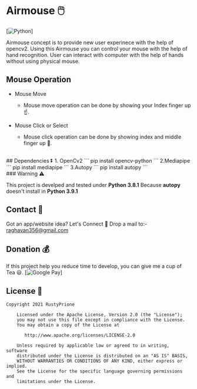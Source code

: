 # Airmouse 🖱️
[![Python](https://img.shields.io/badge/Python%20-Python%203.8.1-yellowgreen?style=for-the-badge&logo=python)]

Airmouse concept is to provide new user experinece with the help of opencv2. 
Using this Airmouse you can control your mouse with the help of hand recognition.
User can interact with computer with the help of hands without using physical mouse.
<br>
## Mouse Operation
* Mouse Move 
   - Mouse move operation can be done by showing your Index finger up ☝️.
   
* Mouse Click or Select 
  - Mouse click operation can be done by showing index and middle finger up 🤞.
<br>
## Dependencies ⏬
1. OpenCv2
```
pip install opencv-python
```
2.Mediapipe 
```
pip install mediapipe
```
3.Autopy
```
pip install autopy
```
<br>
### Warning ⚠️

This project is develped and tested under **Python 3.8.1** 
Because **autopy** doesn't install in **Python 3.9.1**
<br>
## Contact 📩
Got an app/website idea? Let's Connect 🤙
Drop a mail to:- raghavan356@gmail.com
<br>


## Donation 💰
If this project help you reduce time to develop, you can give me a cup of Tea 😃.
[![Google Pay](https://img.shields.io/badge/Donate%20Through-GooglePay-blue?style=for-the-badge&logo=gpay)]


## License 🔖

```
Copyright 2021 RustyPrione

    Licensed under the Apache License, Version 2.0 (the "License");
    you may not use this file except in compliance with the License.
    You may obtain a copy of the License at

       http://www.apache.org/licenses/LICENSE-2.0

    Unless required by applicable law or agreed to in writing, software
    distributed under the License is distributed on an "AS IS" BASIS,
    WITHOUT WARRANTIES OR CONDITIONS OF ANY KIND, either express or implied.
    See the License for the specific language governing permissions and
    limitations under the License.
```
